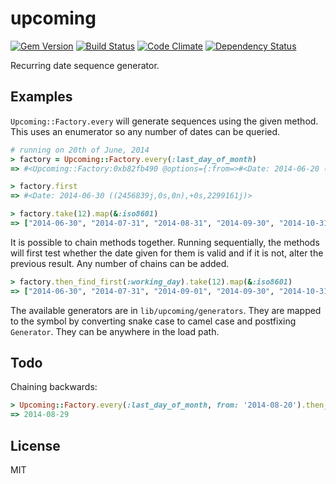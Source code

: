 # upcoming

[![Gem Version](https://badge.fury.io/rb/upcoming.png)](http://badge.fury.io/rb/upcoming)
[![Build Status](https://travis-ci.org/sldblog/upcoming.svg)](https://travis-ci.org/sldblog/upcoming)
[![Code Climate](https://codeclimate.com/github/sldblog/upcoming.png)](https://codeclimate.com/github/sldblog/upcoming)
[![Dependency Status](https://gemnasium.com/sldblog/upcoming.svg)](https://gemnasium.com/sldblog/upcoming)

Recurring date sequence generator.

## Examples

`Upcoming::Factory.every` will generate sequences using the given method. This uses an enumerator so any number of dates can be queried.

```ruby
# running on 20th of June, 2014
> factory = Upcoming::Factory.every(:last_day_of_month)
=> #<Upcoming::Factory:0xb82fb490 @options={:from=>#<Date: 2014-06-20 ((2456829j,0s,0n),+0s,2299161j)>}, @chain=[#<Upcoming::LastDayOfMonthGenerator:0xb82fb094>]>

> factory.first
=> #<Date: 2014-06-30 ((2456839j,0s,0n),+0s,2299161j)>

> factory.take(12).map(&:iso8601)
=> ["2014-06-30", "2014-07-31", "2014-08-31", "2014-09-30", "2014-10-31", "2014-11-30", "2014-12-31", "2015-01-31", "2015-02-28", "2015-03-31", "2015-04-30", "2015-05-31"]
```

It is possible to chain methods together. Running sequentially, the methods will first test whether the date given for them is valid and if it is not, alter the previous result. Any number of chains can be added.

```ruby
> factory.then_find_first(:working_day).take(12).map(&:iso8601)
=> ["2014-06-30", "2014-07-31", "2014-09-01", "2014-09-30", "2014-10-31", "2014-12-01", "2014-12-31", "2015-02-02", "2015-03-02", "2015-03-31", "2015-04-30", "2015-06-01"]
```

The available generators are in `lib/upcoming/generators`. They are mapped to the symbol by converting snake case to camel case and postfixing `Generator`. They can be anywhere in the load path.

## Todo

Chaining backwards:

```ruby
> Upcoming::Factory.every(:last_day_of_month, from: '2014-08-20').then_find_latest(:working_day).first
=> 2014-08-29
```

## License

MIT
